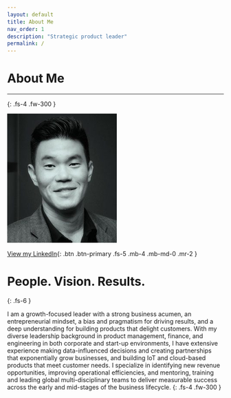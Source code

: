 ```yaml
---
layout: default
title: About Me
nav_order: 1
description: "Strategic product leader"
permalink: /
---
```



# About Me

---
{: .fs-4 .fw-300 }

![](/assets/images/bio-photo-2.jpg)

[View my LinkedIn](https://linkedin.com/in/shaneouchi){: .btn .btn-primary .fs-5 .mb-4 .mb-md-0 .mr-2 }

# People. Vision. Results.
{: .fs-6 }

I am a growth-focused leader with a strong business acumen, an entrepreneurial mindset, a bias and pragmatism for driving results, and a deep understanding for building products that delight customers. With my diverse leadership background in product management, finance, and engineering in both corporate and start-up environments, I have extensive experience making data-influenced decisions and creating partnerships that exponentially grow businesses, and building IoT and cloud-based products that meet customer needs. I specialize in identifying new revenue opportunities, improving operational efficiencies, and mentoring, training and leading global multi-disciplinary teams to deliver measurable success across the early and mid-stages of the business lifecycle.
{: .fs-4 .fw-300 }

